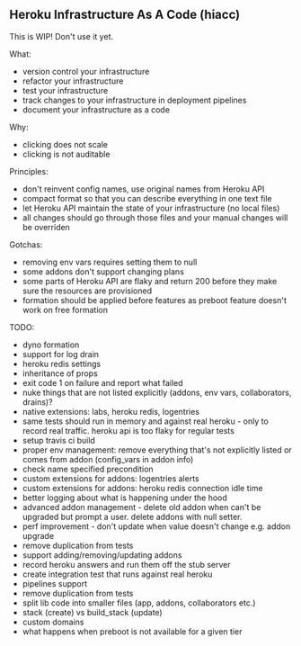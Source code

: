 Heroku Infrastructure As A Code (hiacc)
-------

This is WIP! Don't use it yet.

What:
- version control your infrastructure 
- refactor your infrastructure
- test your infrastructure 
- track changes to your infrastructure in deployment pipelines
- document your infrastructure as a code

Why:
- clicking does not scale
- clicking is not auditable

Principles:
- don't reinvent config names, use original names from Heroku API
- compact format so that you can describe everything in one text file
- let Heroku API maintain the state of your infrastructure (no local files)
- all changes should go through those files and your manual changes will be overriden 


Gotchas:
- removing env vars requires setting them to null
- some addons don't support changing plans
- some parts of Heroku API are flaky and return 200 before they make sure the resources are provisioned 
- formation should be applied before features as preboot feature doesn't work on free formation

TODO: 
- dyno formation
- support for log drain
- heroku redis settings
- inheritance of props
- exit code 1 on failure and report what failed
- nuke things that are not listed explicitly (addons, env vars, collaborators, drains)?
- native extensions: labs, heroku redis, logentries
- same tests should run in memory and against real heroku - only to record real traffic. heroku api is too flaky for regular tests
- setup travis ci build 
- proper env management: remove everything that's not explicitly listed or comes from addon (config_vars in addon info)
- check name specified precondition
- custom extensions for addons: logentries alerts
- custom extensions for addons: heroku redis connection idle time
- better logging about what is happening under the hood
- advanced addon management - delete old addon when can't be upgraded but prompt a user. delete addons with null setter.
- perf improvement - don't update when value doesn't change e.g. addon upgrade
- remove duplication from tests
- support adding/removing/updating addons 
- record heroku answers and run them off the stub server 
- create integration test that runs against real heroku 
- pipelines support
- remove duplication from tests
- split lib code into smaller files (app, addons, collaborators etc.)
- stack (create) vs build_stack (update)
- custom domains
- what happens when preboot is not available for a given tier
